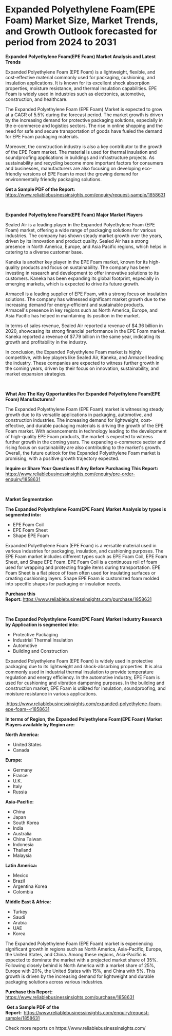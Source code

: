 <p><h1>Expanded Polyethylene Foam(EPE Foam) Market Size, Market Trends, and Growth Outlook forecasted for period from 2024 to 2031</h1></p><p><strong>Expanded Polyethylene Foam(EPE Foam) Market Analysis and Latest Trends</strong></p>
<p><p>Expanded Polyethylene Foam (EPE Foam) is a lightweight, flexible, and cost-effective material commonly used for packaging, cushioning, and insulation applications. It is known for its excellent shock absorption properties, moisture resistance, and thermal insulation capabilities. EPE Foam is widely used in industries such as electronics, automotive, construction, and healthcare.</p><p>The Expanded Polyethylene Foam (EPE Foam) Market is expected to grow at a CAGR of 5.5% during the forecast period. The market growth is driven by the increasing demand for protective packaging solutions, especially in the e-commerce and logistics sectors. The rise in online shopping and the need for safe and secure transportation of goods have fueled the demand for EPE Foam packaging materials.</p><p>Moreover, the construction industry is also a key contributor to the growth of the EPE Foam market. The material is used for thermal insulation and soundproofing applications in buildings and infrastructure projects. As sustainability and recycling become more important factors for consumers and businesses, manufacturers are also focusing on developing eco-friendly versions of EPE Foam to meet the growing demand for environmentally friendly packaging solutions.</p></p>
<p><strong>Get a Sample PDF of the Report:&nbsp;</strong> <a href="https://www.reliablebusinessinsights.com/enquiry/request-sample/1858631">https://www.reliablebusinessinsights.com/enquiry/request-sample/1858631</a></p>
<p>&nbsp;</p>
<p><strong>Expanded Polyethylene Foam(EPE Foam) Major Market Players</strong></p>
<p><p>Sealed Air is a leading player in the Expanded Polyethylene Foam (EPE Foam) market, offering a wide range of packaging solutions for various industries. The company has shown steady market growth over the years, driven by its innovation and product quality. Sealed Air has a strong presence in North America, Europe, and Asia Pacific regions, which helps in catering to a diverse customer base.</p><p>Kaneka is another key player in the EPE Foam market, known for its high-quality products and focus on sustainability. The company has been investing in research and development to offer innovative solutions to its customers. Kaneka has been expanding its global footprint, especially in emerging markets, which is expected to drive its future growth.</p><p>Armacell is a leading supplier of EPE Foam, with a strong focus on insulation solutions. The company has witnessed significant market growth due to the increasing demand for energy-efficient and sustainable products. Armacell's presence in key regions such as North America, Europe, and Asia Pacific has helped in maintaining its position in the market.</p><p>In terms of sales revenue, Sealed Air reported a revenue of $4.36 billion in 2020, showcasing its strong financial performance in the EPE Foam market. Kaneka reported a revenue of $7.79 billion in the same year, indicating its growth and profitability in the industry.</p><p>In conclusion, the Expanded Polyethylene Foam market is highly competitive, with key players like Sealed Air, Kaneka, and Armacell leading the industry. These companies are expected to witness further growth in the coming years, driven by their focus on innovation, sustainability, and market expansion strategies.</p></p>
<p>&nbsp;</p>
<p><strong>What Are The Key Opportunities For Expanded Polyethylene Foam(EPE Foam) Manufacturers?</strong></p>
<p><p>The Expanded Polyethylene Foam (EPE Foam) market is witnessing steady growth due to its versatile applications in packaging, automotive, and construction industries. The increasing demand for lightweight, cost-effective, and durable packaging materials is driving the growth of the EPE Foam market. With advancements in technology leading to the development of high-quality EPE Foam products, the market is expected to witness further growth in the coming years. The expanding e-commerce sector and rising focus on sustainability are also contributing to the market's growth. Overall, the future outlook for the Expanded Polyethylene Foam market is promising, with a positive growth trajectory expected.</p></p>
<p><strong>Inquire or Share Your Questions If Any Before Purchasing This Report:</strong> <a href="https://www.reliablebusinessinsights.com/enquiry/pre-order-enquiry/1858631">https://www.reliablebusinessinsights.com/enquiry/pre-order-enquiry/1858631</a></p>
<p>&nbsp;</p>
<p><strong>Market Segmentation</strong></p>
<p><strong>The Expanded Polyethylene Foam(EPE Foam) Market Analysis by types is segmented into:</strong></p>
<p><ul><li>EPE Foam Coil</li><li>EPE Foam Sheet</li><li>Shape EPE Foam</li></ul></p>
<p><p>Expanded Polyethylene Foam (EPE Foam) is a versatile material used in various industries for packaging, insulation, and cushioning purposes. The EPE Foam market includes different types such as EPE Foam Coil, EPE Foam Sheet, and Shape EPE Foam. EPE Foam Coil is a continuous roll of foam used for wrapping and protecting fragile items during transportation. EPE Foam Sheet is a flat piece of foam often used for insulating surfaces or creating cushioning layers. Shape EPE Foam is customized foam molded into specific shapes for packaging or insulation needs.</p></p>
<p><strong>Purchase this Report:&nbsp;</strong><a href="https://www.reliablebusinessinsights.com/purchase/1858631">https://www.reliablebusinessinsights.com/purchase/1858631</a></p>
<p>&nbsp;</p>
<p><strong>The Expanded Polyethylene Foam(EPE Foam) Market Industry Research by Application is segmented into:</strong></p>
<p><ul><li>Protective Packaging</li><li>Industrial Thermal Insulation</li><li>Automotive</li><li>Building and Construction</li></ul></p>
<p><p>Expanded Polyethylene Foam (EPE Foam) is widely used in protective packaging due to its lightweight and shock-absorbing properties. It is also commonly used in industrial thermal insulation to provide temperature regulation and energy efficiency. In the automotive industry, EPE Foam is used for cushioning and vibration dampening purposes. In the building and construction market, EPE Foam is utilized for insulation, soundproofing, and moisture resistance in various applications.</p></p>
<p><a href="https://www.reliablebusinessinsights.com/expanded-polyethylene-foam-epe-foam--r1858631">&nbsp;https://www.reliablebusinessinsights.com/expanded-polyethylene-foam-epe-foam--r1858631</a></p>
<p><strong>In terms of Region, the Expanded Polyethylene Foam(EPE Foam) Market Players available by Region are:</strong></p>
<p>
    <p> <strong> North America: </strong>
        <ul>
            <li>United States</li>
            <li>Canada</li>
        </ul>
        </p> 
    <p> <strong> Europe: </strong>
        <ul>
            <li>Germany</li>
            <li>France</li>
            <li>U.K.</li>
            <li>Italy</li>
            <li>Russia</li>
        </ul>
        </p> 
    <p> <strong> Asia-Pacific: </strong>
        <ul>
            <li>China</li>
            <li>Japan</li>
            <li>South Korea</li>
            <li>India</li>
            <li>Australia</li>
            <li>China Taiwan</li>
            <li>Indonesia</li>
            <li>Thailand</li>
            <li>Malaysia</li>
        </ul>
        </p> 
    <p> <strong> Latin America: </strong>
        <ul>
            <li>Mexico</li>
            <li>Brazil</li>
            <li>Argentina Korea</li>
            <li>Colombia</li>
        </ul>
        </p> 
    <p> <strong> Middle East & Africa: </strong>
        <ul>
            <li>Turkey</li>
            <li>Saudi</li>
            <li>Arabia</li>
            <li>UAE</li>
            <li>Korea</li>
        </ul>
    </p>
    </p>
<p><p>The Expanded Polyethylene Foam (EPE Foam) market is experiencing significant growth in regions such as North America, Asia-Pacific, Europe, the United States, and China. Among these regions, Asia-Pacific is expected to dominate the market with a projected market share of 35%. Following closely behind is North America with a market share of 25%, Europe with 20%, the United States with 15%, and China with 5%. This growth is driven by the increasing demand for lightweight and durable packaging solutions across various industries.</p></p>
<p><strong>Purchase this Report: </strong><a href="https://www.reliablebusinessinsights.com/purchase/1858631">https://www.reliablebusinessinsights.com/purchase/1858631</a></p>
<p>&nbsp;<strong>Get a Sample PDF of the Report:&nbsp;&nbsp;</strong><a href="https://www.reliablebusinessinsights.com/enquiry/request-sample/1858631">https://www.reliablebusinessinsights.com/enquiry/request-sample/1858631</a></p>
<p><strong></strong></p>
<p>Check more reports on https://www.reliablebusinessinsights.com/</p>
